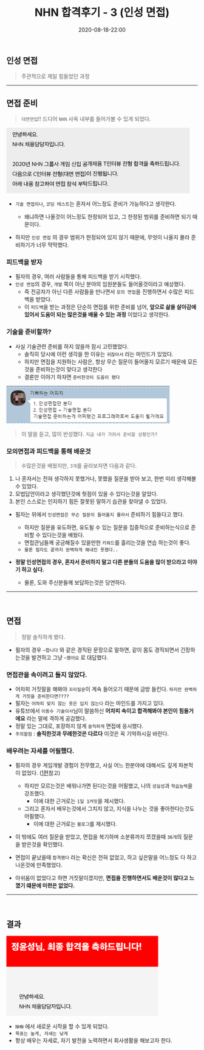 ﻿---
title: NHN 합격후기 - 3 (인성 면접)
date: 2020-08-18-22:00
categories:
- Recruit_Story

tags:
- Diary
- Recruit

photos:
- /post_images/NHN-test-5.png

---

## 인성 면접
> 주관적으로 제일 힘들었던 과정

---

## 면접 준비
> `대면면접`!! 드디어 `NHN` 사옥 내부를 들어가볼 수 있게 되었다.

![image](/post_images/NHN-test-4.png)

* `기술 면접이나`, `코딩 테스트`는 혼자서 어느정도 준비가 가능하다고 생각한다.
    * 왜냐하면 나올것이 어느정도 한정되어 있고, 그 한정된 범위를 준비하면 되기 때문이다.

* 하지만 `인성 면접` 의 경우 범위가 한정되어 있지 않기 때문에, 무엇이 나올지 몰라 준비하기가 너무 막막했다.


### 피드백을 받자

* 필자의 경우, 여러 사람들을 통해 피드백을 받기 시작했다.
* `인성 면접`의 경우, `개발` 쪽이 아닌 분야의 임원분들도 들어올것이라고 예상했다.
    * 즉 전공자가 아닌 다른 사람들을 만나면서 `모의 면접`을 진행하면서 수많은 피드백을 받았다.
    * 이 `피드백`을 받는 과정은 단순히 면접를 위한 준비를 넘어, **앞으로 삶을 살아감에 있어서 도움이 되는 많은것을 배울 수 있는 과정** 이었다고 생각한다.


### 기술을 준비할까?

* 사실 기술관련 준비를 하지 않을까 잠시 고민했었다.
    * 솔직히 당시에 이런 생각을 한 이유는 `귀찮아서` 라는 마인드가 있었다.
    * 하지만 면접을 지원하는 사람은, 항상 무슨 질문이 들어올지 모르기 때문에 모든것을 준비하는것이 맞다고 생각한다
    * 결론만 이야기 하자면 `준비한것이 도움이 됐다`

![옆 N사 형님의 조언](/post_images/NHN-test-6.png)
> 이 말을 듣고, 많이 반성했다. `지금 내가 가려서 준비할 상황인가?`


### 모의면접과 피드백을 통해 배운것
> 수많은것을 배웠지만, `3개`를 골라보자면 다음과 같다.

1. 나 혼자서는 전혀 생각하지 못했거나, 못했을 질문을 받아 보고, 한번 미리 생각해볼 수 있었다.
2. 모법답안이라고 생각했던것에 헛점이 있을 수 있다는것을 알았다.
3. 본인 스스로는 인지하기 힘든 잘못된 말하기 습관을 찾아낼 수 있었다.

* 필자는 위에서 `인성면접은 무슨 질문이 들어올지 몰라서` 준비하기 힘들다고 했다.
    * 하지만 질문을 유도하면, 유도될 수 있는 질문을 집중적으로 준비하는식으로 준비할 수 있다는것을 배웠다.
    * 면접관님들께 궁금해질수 있을만한 `키워드`를 흘리는것을 연습 하는것이 좋다.
    * `물론 필자도 끝까지 완벽하게 해내진 못했다..`

* **정말 인성면접의 경우, 혼자서 준비하지 말고 다른 분들의 도움을 많이 받으라고 이야기 하고 싶다.**
    * 물론, 도와 주신분들께 보답하는것은 당연하다.

---

<br>

## 면접
> 정말 솔직하게 봤다.

* 필자의 경우 `~합니다` 와 같은 경직된 문장으로 말하면, 같이 몸도 경직되면서 긴장하는것을 발견하고 그냥 `~했어요` 로 대답했다.

### 면접관을 속이려고 들지 않았다.
* 어차피 거짓말을 해봐야 `꼬리질문`이 계속 들어오기 때문에 금방 들킨다. `하지만 완벽하게 거짓을 준비한다면????`
* 필자는 `어차피 맞지 않는 옷은 입지 않는다` 라는 마인드를 가지고 있다.
* 유튜브에서 `이동수 기술이사`님이 말씀하신 **어차피 속이고 합격해봐야 본인이 힘들거에요** 라는 말에 격하게 공감했다.
* 정말 있는 그대로, 포장하지 않게 `솔직하게` 면접에 응시했다.
* `주의할점` : **솔직한것과 무례한것은 다르다** 이것은 꼭 기억하시길 바란다.

### 배우려는 자세를 어필했다.
* 필자의 경우 게임개발 경험이 전무했고, 사실 어느 한분야에 대해서도 깊게 파본적이 없었다. ([1편](https://unluckyjung.github.io/recruit_story/2020/08/16/NHN-0/)참고)
    * 하지만 모르는것은 배워나가면 된다는것을 어필했고, 나의 `성실성`과 `학습능력`을 강조했다.
        * 이에 대한 근거로는 `1일 1커밋`을 제시했다.
    * 그리고 혼자서 배우는것에서 그치지 않고, 지식을 나누는 것을 좋아한다는것도 어필했다.
        * 이에 대한 근거로는 `블로그`를 제시했다.

* 이 밖에도 여러 질문을 받았고, 면접을 복기하며 소분류까지 쪼갰을때 `36개`의 질문을 받은것을 확인했다.
* 면접이 끝났을때 `합격했다` 라는 확신은 전혀 없었고, 하고 싶은말을 어느정도 다 하고 나온것에 만족했었다.
* 아쉬움이 없었다고 하면 거짓말이겠지만, **면접을 진행하면서도 배운것이 많다고 느꼈기 떄문에 미련은 없었다.**

---

<br>

## 결과

![최종 합격](/post_images/NHN-test-5.png)

* `NHN` 에서 새로운 시작을 할 수 있게 되었다.
* `목표는 높게, 자세는 낮게`
* 항상 배우는 자세로, 자기 발전을 노력하면서 회사생활을 해보고자 한다.
